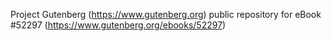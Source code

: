 Project Gutenberg (https://www.gutenberg.org) public repository for
eBook #52297 (https://www.gutenberg.org/ebooks/52297)
